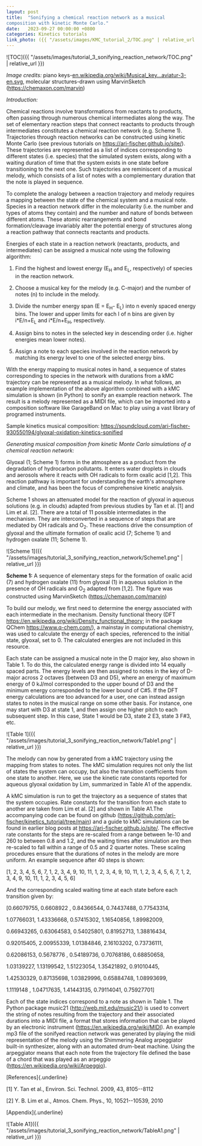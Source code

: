 ```yaml
---
layout: post
title:  "Sonifying a chemical reaction network as a musical
composition with kinetic Monte Carlo."
date:   2023-09-27 00:00:00 +0800
categories: Kinetics tutorials
link_photo: ({{ "/assets/images/KMC_tutorial_2/TOC.png" | relative_url }})
---
```


![TOC]({{ "/assets/images/tutorial_3_sonifying_reaction_network/TOC.png" | relative_url }})

*Image credits:* piano
keys-[en.wikipedia.org/wiki/Musical_key...aviatur-3-en.svg](https://gate.sc?url=https%3A%2F%2Fen.wikipedia.org%2Fwiki%2FMusical_keyboard%23%2Fmedia%2FFile%3AKlaviatur-3-en.svg&token=29d3e8-1-1695816917603),
molecular structures-drawn using MarvinSketch
(<https://chemaxon.com/marvin>)

*Introduction:*

Chemical reactions involve transformations from reactants to products,
often passing through numerous chemical intermediates along the way. The
set of elementary reaction steps that connect reactants to products
through intermediates constitutes a chemical reaction network (e.g.
Scheme 1). Trajectories through reaction networks can be constructed
using kinetic Monte Carlo (see previous tutorials on
<https://ari-fischer.github.io/site/>). These trajectories are
represented as a list of indices corresponding to different states (i.e.
species) that the simulated system exists, along with a waiting duration
of time that the system exists in one state before transitioning to the
next one. Such trajectories are reminiscent of a musical melody, which
consists of a list of notes with a complementary duration that the note
is played in sequence.

To complete the analogy between a reaction trajectory and melody
requires a mapping between the state of the chemical system and a
musical note. Species in a reaction network differ in the molecularity
(i.e. the number and types of atoms they contain) and the number and
nature of bonds between different atoms. These atomic rearrangements and
bond formation/cleavage invariably alter the potential energy of
structures along a reaction pathway that connects reactants and
products.

Energies of each state in a reaction network (reactants, products, and
intermediates) can be assigned a musical note using the following
algorithm:

1.  Find the highest and lowest energy (E<sub>H</sub> and E<sub>L</sub>, respectively) of
    species in the reaction network.

2.  Choose a musical key for the melody (e.g. C-major) and the number of
    notes (n) to include in the melody.

3.  Divide the number energy span (E = E<sub>H</sub>- E<sub>L</sub>) into n evenly spaced
    energy bins. The lower and upper limits for each I of n bins are
    given by i\*E/n+E<sub>L</sub> and i\*E/n+E<sub>H</sub>, respectively.

4.  Assign bins to notes in the selected key in descending order (i.e.
    higher energies mean lower notes).

5.  Assign a note to each species involved in the reaction network by
    matching its energy level to one of the selected energy bins.

With the energy mapping to musical notes in hand, a sequence of states
corresponding to species in the network with durations from a kMC
trajectory can be represented as a musical melody. In what follows, an
example implementation of the above algorithm combined with a kMC
simulation is shown (in Python) to sonify an example reaction network.
The result is a melody represented as a MIDI file, which can be imported
into a composition software like GarageBand on Mac to play using a vast
library of programed instruments.

Sample kinetics musical composition:
<https://soundcloud.com/ari-fischer-930550194/glyoxal-oxidation-kinetics-sonified>

*Generating musical composition from kinetic Monte Carlo simulations of
a chemical reaction network:*

Glyoxal (1; Scheme 1) forms in the atmosphere as a product from the
degradation of hydrocarbon pollutants. It enters water droplets in
clouds and aerosols where it reacts with OH radicals to form oxalic acid
\[1,2\]. This reaction pathway is important for understanding the
earth's atmosphere and climate, and has been the focus of comprehensive
kinetic analysis.

Scheme 1 shows an attenuated model for the reaction of glyoxal in
aqueous solutions (e.g. in clouds) adapted from previous studies by Tan
et al. \[1\] and Lim et al. \[2\]. There are a total of 11 possible
intermediates in the mechanism. They are interconverted in a sequence of
steps that are mediated by OH radicals and O<sub>2</sub>. These reactions drive
the consumption of glyoxal and the ultimate formation of oxalic acid (7;
Scheme 1) and hydrogen oxalate (11; Scheme 1).

![Scheme 1]({{ "/assets/images/tutorial_3_sonifying_reaction_network/Scheme1.png" | relative_url }})

**Scheme 1:** A sequence of elementary steps for the formation of oxalic
acid (7) and hydrogen oxalate (11) from glyoxal (1) in aqueous solution
in the presence of OH radicals and O<sub>2</sub> adapted from \[1,2\]. The figure
was constructed using MarvinSketch (<https://chemaxon.com/marvin>)

To build our melody, we first need to determine the energy associated
with each intermediate in the mechanism. Density functional theory (DFT
https://en.wikipedia.org/wiki/Density_functional_theory; in the package
QChem https://www.q-chem.com/), a mainstay in computational chemistry,
was used to calculate the energy of each species, referenced to the
initial state, glyoxal, set to 0. The calculated energies are not
included in this resource.

Each state can be assigned a musical note in the D major key, also shown
in Table 1. To do this, the calculated energy range is divided into 14
equally spaced parts. The energy levels are then assigned to notes in
the key of D-major across 2 octaves (between D3 and D5), where an energy
of maximum energy of 0 kJ/mol corresponded to the upper bound of D3 and
the minimum energy corresponded to the lower bound of C#5. If the DFT
energy calculations are too advanced for a user, one can instead assign
states to notes in the musical range on some other basis. For instance,
one may start with D3 at state 1, and then assign one higher pitch to
each subsequent step. In this case, State 1 would be D3, state 2 E3,
state 3 F#3, etc.

![Table 1]({{ "/assets/images/tutorial_3_sonifying_reaction_network/Table1.png" | relative_url }})

The melody can now by generated from a kMC trajectory using the mapping
from states to notes. The kMC simulation requires not only the list of
states the system can occupy, but also the transition coefficients from
one state to another. Here, we use the kinetic rate constants reported
for aqueous glyoxal oxidation by Lim, summarized in Table A1 of the
appendix.

A kMC simulation is run to get the trajectory as a sequence of states
that the system occupies. Rate constants for the transition from each
state to another are taken from Lim et al. \[2\] and shown in Table
A1.The accompanying code can be found on github
(<https://github.com/ari-fischer/kinetics_tutorial/tree/main>) and a
guide to kMC simulations can be found in earlier blog posts at
https://ari-fischer.github.io/site/. The effective rate constants for
the steps are re-scaled from a range between 1e-10 and 260 to between
0.8 and 1.2, and the waiting times after simulation are then re-scaled
to fall within a range of 0.5 and 2 quarter notes. These scaling
procedures ensure that the durations of notes in the melody are more
uniform. An example sequence after 40 steps is shown:

\[1, 2, 3, 4, 5, 6, 7, 1, 2, 3, 4, 9, 10, 11, 1, 2, 3, 4, 9, 10, 11, 1,
2, 3, 4, 5, 6, 7, 1, 2, 3, 4, 9, 10, 11, 1, 2, 3, 4, 5, 6\]

And the corresponding scaled waiting time at each state before each
transition given by:

\[0.66079755, 0.6608922 , 0.84366544, 0.74437488, 0.77543314,

1.07766031, 1.43336668, 0.57415302, 1.16540856, 1.89982009,

0.66943265, 0.63064583, 0.54025801, 0.81952713, 1.38816434,

0.92015405, 2.00955339, 1.01384846, 2.16103202, 0.73736111,

0.62086153, 0.5678776 , 0.54189736, 0.70768186, 0.68850658,

1.03139227, 1.13199542, 1.51223054, 1.35421892, 0.91010445,

1.42530329, 0.87135698, 1.03829996, 0.65884748, 1.08993699,

1.1119148 , 1.04717635, 1.41443135, 0.79114041, 0.75927701\]

Each of the state indices correspond to a note as shown in Table 1. The
Python package music21 (<http://web.mit.edu/music21/>) is used to
convert the string of notes resulting from the trajectory and their
associated durations into a MIDI file, a format that stores information
that can be played by an electronic instrument
(<https://en.wikipedia.org/wiki/MIDI>). An example mp3 file of the
sonifyed reaction network was generated by playing the midi
representation of the melody using the Shimmering Analog arpeggiator
built-in synthesizer, along with an automated drum-beat machine. Using
the arpeggiator means that each note from the trajectory file defined
the base of a chord that was played as an arpeggio
(<https://en.wikipedia.org/wiki/Arpeggio>).

[References]{.underline}

\[1\] Y. Tan et al., Environ. Sci. Technol. 2009, 43, 8105--8112

\[2\] Y. B. Lim et al., Atmos. Chem. Phys., 10, 10521--10539, 2010

[Appendix]{.underline}

![Table A1]({{ "/assets/images/tutorial_3_sonifying_reaction_network/TableA1.png" | relative_url }})
